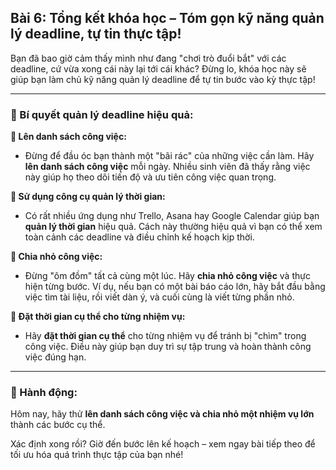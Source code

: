 ## Bài 6: Tổng kết khóa học – Tóm gọn kỹ năng quản lý deadline, tự tin thực tập!

Bạn đã bao giờ cảm thấy mình như đang "chơi trò đuổi bắt" với các deadline, cứ vừa xong cái này lại tới cái khác? Đừng lo, khóa học này sẽ giúp bạn làm chủ kỹ năng quản lý deadline để tự tin bước vào kỳ thực tập!

---

### 📌 Bí quyết quản lý deadline hiệu quả:

**🔹 Lên danh sách công việc:**
- Đừng để đầu óc bạn thành một "bãi rác" của những việc cần làm. Hãy **lên danh sách công việc** mỗi ngày. Nhiều sinh viên đã thấy rằng việc này giúp họ theo dõi tiến độ và ưu tiên công việc quan trọng.

**🔹 Sử dụng công cụ quản lý thời gian:**
- Có rất nhiều ứng dụng như Trello, Asana hay Google Calendar giúp bạn **quản lý thời gian** hiệu quả. Cách này thường hiệu quả vì bạn có thể xem toàn cảnh các deadline và điều chỉnh kế hoạch kịp thời.

**🔹 Chia nhỏ công việc:**
- Đừng "ôm đồm" tất cả cùng một lúc. Hãy **chia nhỏ công việc** và thực hiện từng bước. Ví dụ, nếu bạn có một bài báo cáo lớn, hãy bắt đầu bằng việc tìm tài liệu, rồi viết dàn ý, và cuối cùng là viết từng phần nhỏ.

**🔹 Đặt thời gian cụ thể cho từng nhiệm vụ:**
- Hãy **đặt thời gian cụ thể** cho từng nhiệm vụ để tránh bị "chìm" trong công việc. Điều này giúp bạn duy trì sự tập trung và hoàn thành công việc đúng hạn.

---

### 🚀 Hành động:

Hôm nay, hãy thử **lên danh sách công việc và chia nhỏ một nhiệm vụ lớn** thành các bước cụ thể.

Xác định xong rồi? Giờ đến bước lên kế hoạch – xem ngay bài tiếp theo để tối ưu hóa quá trình thực tập của bạn nhé!